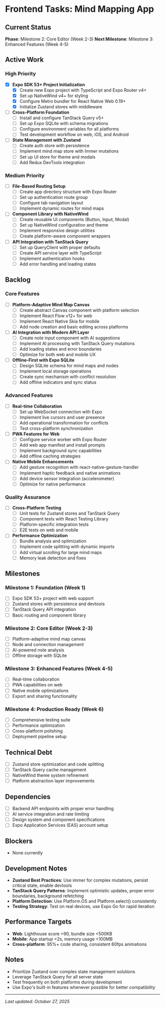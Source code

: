 # Frontend Tasks: Mind Mapping App

## Current Status
**Phase**: Milestone 2: Core Editor (Week 2-3)
**Next Milestone**: Milestone 3: Enhanced Features (Week 4-5)

## Active Work

### High Priority
- [x] **Expo SDK 53+ Project Initialization**
  - [x] Create new Expo project with TypeScript and Expo Router v4+
  - [x] Set up NativeWind v4+ for styling
  - [x] Configure Metro bundler for React Native Web 0.19+
  - [x] Initialize Zustand stores with middleware

- [ ] **Cross-Platform Foundation**
  - [ ] Install and configure TanStack Query v5+
  - [ ] Set up Expo SQLite with schema migrations
  - [ ] Configure environment variables for all platforms
  - [ ] Test development workflow on web, iOS, and Android

- [ ] **State Management with Zustand**
  - [ ] Create auth store with persistence
  - [ ] Implement mind map store with Immer mutations
  - [ ] Set up UI store for theme and modals
  - [ ] Add Redux DevTools integration

### Medium Priority
- [ ] **File-Based Routing Setup**
  - [ ] Create app directory structure with Expo Router
  - [ ] Set up authentication route group
  - [ ] Configure tab navigation layout
  - [ ] Implement dynamic routes for mind maps

- [ ] **Component Library with NativeWind**
  - [ ] Create reusable UI components (Button, Input, Modal)
  - [ ] Set up NativeWind configuration and theme
  - [ ] Implement responsive design utilities
  - [ ] Create platform-aware component wrappers

- [ ] **API Integration with TanStack Query**
  - [ ] Set up QueryClient with proper defaults
  - [ ] Create API service layer with TypeScript
  - [ ] Implement authentication hooks
  - [ ] Add error handling and loading states

## Backlog

### Core Features
- [ ] **Platform-Adaptive Mind Map Canvas**
  - [ ] Create abstract Canvas component with platform selection
  - [ ] Implement React Flow v12+ for web
  - [ ] Implement React Native Skia for mobile
  - [ ] Add node creation and basic editing across platforms

- [ ] **AI Integration with Modern API Layer**
  - [ ] Create note input component with AI suggestions
  - [ ] Implement AI processing with TanStack Query mutations
  - [ ] Add loading states and error boundaries
  - [ ] Optimize for both web and mobile UX

- [ ] **Offline-First with Expo SQLite**
  - [ ] Design SQLite schema for mind maps and nodes
  - [ ] Implement local storage operations
  - [ ] Create sync mechanism with conflict resolution
  - [ ] Add offline indicators and sync status

### Advanced Features
- [ ] **Real-time Collaboration**
  - [ ] Set up WebSocket connection with Expo
  - [ ] Implement live cursors and user presence
  - [ ] Add operational transformation for conflicts
  - [ ] Test cross-platform synchronization

- [ ] **PWA Features for Web**
  - [ ] Configure service worker with Expo Router
  - [ ] Add web app manifest and install prompts
  - [ ] Implement background sync capabilities
  - [ ] Add offline caching strategies

- [ ] **Native Mobile Enhancements**
  - [ ] Add gesture recognition with react-native-gesture-handler
  - [ ] Implement haptic feedback and native animations
  - [ ] Add device sensor integration (accelerometer)
  - [ ] Optimize for native performance

### Quality Assurance
- [ ] **Cross-Platform Testing**
  - [ ] Unit tests for Zustand stores and TanStack Query
  - [ ] Component tests with React Testing Library
  - [ ] Platform-specific integration tests
  - [ ] E2E tests on web and mobile

- [ ] **Performance Optimization**
  - [ ] Bundle analysis and optimization
  - [ ] Implement code splitting with dynamic imports
  - [ ] Add virtual scrolling for large mind maps
  - [ ] Memory leak detection and fixes

## Milestones

### Milestone 1: Foundation (Week 1)
- [ ] Expo SDK 53+ project with web support
- [ ] Zustand stores with persistence and devtools
- [ ] TanStack Query API integration
- [ ] Basic routing and component library

### Milestone 2: Core Editor (Week 2-3)
- [ ] Platform-adaptive mind map canvas
- [ ] Node and connection management
- [ ] AI-powered note analysis
- [ ] Offline storage with SQLite

### Milestone 3: Enhanced Features (Week 4-5)
- [ ] Real-time collaboration
- [ ] PWA capabilities on web
- [ ] Native mobile optimizations
- [ ] Export and sharing functionality

### Milestone 4: Production Ready (Week 6)
- [ ] Comprehensive testing suite
- [ ] Performance optimization
- [ ] Cross-platform polishing
- [ ] Deployment pipeline setup

## Technical Debt
- [ ] Zustand store optimization and code splitting
- [ ] TanStack Query cache management
- [ ] NativeWind theme system refinement
- [ ] Platform abstraction layer improvements

## Dependencies
- [ ] Backend API endpoints with proper error handling
- [ ] AI service integration and rate limiting
- [ ] Design system and component specifications
- [ ] Expo Application Services (EAS) account setup

## Blockers
- None currently

## Development Notes
- **Zustand Best Practices**: Use immer for complex mutations, persist critical state, enable devtools
- **TanStack Query Patterns**: Implement optimistic updates, proper error boundaries, background refetching
- **Platform Detection**: Use Platform.OS and Platform.select() consistently
- **Testing Strategy**: Test on real devices, use Expo Go for rapid iteration

## Performance Targets
- **Web**: Lighthouse score >90, bundle size <500KB
- **Mobile**: App startup <2s, memory usage <100MB
- **Cross-platform**: 95%+ code sharing, consistent 60fps animations

## Notes
- Prioritize Zustand over complex state management solutions
- Leverage TanStack Query for all server state
- Test frequently on both platforms during development
- Use Expo's built-in features whenever possible for better compatibility

---

*Last updated: October 27, 2025*
